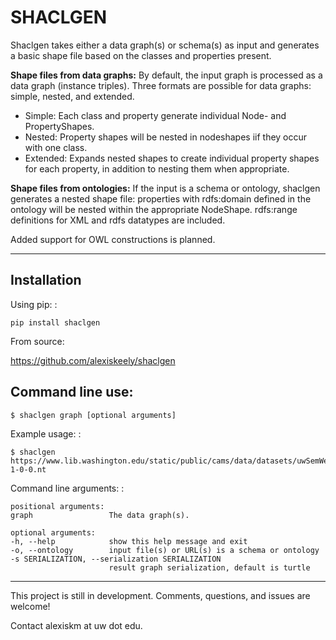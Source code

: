 SHACLGEN
========

Shaclgen takes either a data graph(s) or schema(s) as input and
generates a basic shape file based on the classes and properties
present.

**Shape files from data graphs:** By default, the input graph is
processed as a data graph (instance triples). Three formats are possible
for data graphs: simple, nested, and extended.

-   Simple: Each class and property generate individual Node- and
    PropertyShapes.
-   Nested: Property shapes will be nested in nodeshapes iif they occur
    with one class.
-   Extended: Expands nested shapes to create individual property shapes
    for each property, in addition to nesting them when appropriate.

**Shape files from ontologies:** If the input is a schema or ontology,
shaclgen generates a nested shape file: properties with rdfs:domain
defined in the ontology will be nested within the appropriate NodeShape.
rdfs:range definitions for XML and rdfs datatypes are included.

Added support for OWL constructions is planned.

* * * * *

Installation
------------

Using pip: :

    pip install shaclgen

From source:

<https://github.com/alexiskeely/shaclgen>

Command line use:
-----------------

    $ shaclgen graph [optional arguments]

Example usage: :

    $ shaclgen https://www.lib.washington.edu/static/public/cams/data/datasets/uwSemWebParts/webResource-1-0-0.nt

Command line arguments: :

    positional arguments:
    graph                 The data graph(s).

    optional arguments:
    -h, --help            show this help message and exit
    -o, --ontology        input file(s) or URL(s) is a schema or ontology
    -s SERIALIZATION, --serialization SERIALIZATION
                          result graph serialization, default is turtle

* * * * *

This project is still in development. Comments, questions, and issues
are welcome!

Contact alexiskm at uw dot edu.
